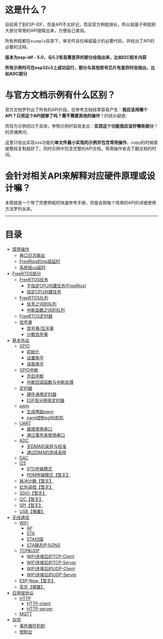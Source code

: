 # 这是什么？

目前用了到ESP-IDF，但是API不太好记，而且官方例程很长，所以就基于例程把大部分常用的API提取出来，方便自己查阅。

所有例程都在`example`目录下，单文件且仅保留最少的必要代码，并给出了API的必要的注释。

**版本为esp-idf - 5.0，与5.2有显著差异的部分会指出来，比如I2C相关内容**

**所有示例均可在esp32c3上成功运行，部分与其他型号芯片有差异时会指出，比如ADC部分**

# 与官方文档示例有什么区别？

官方文档罗列出了所有的API片段，仅参考文档经常容易产生：**我应该用哪个API？只用这个API就够了吗？需不需要其他的操作**？的挠头疑惑;

而官方示例则过于具体，参照示例时容易发出：**实现这个功能我应该抄哪些部分**？的灵魂拷问;

这里只给出实现xxx功能的**单文件最小实现的示例并包含常用操作**，copy的时候直接整段复制就好了。同时示例中包含完整的API文档，常用操作省去了翻文档的时间。

# 会针对相关API来解释对应硬件原理或设计嘛？

本质就是一个带了完整例程的快速参考手册，但是会把每个常用的API的详细使用方法罗列出来。

---

# 目录


* [常用操作](./Reference.md#常用操作)
  * [串口日志输出](./Reference.md#串口日志输出)
  * [FreeRtos的ms级延时](./Reference.md#freertos的ms级延时)
  * [系统级us延时](./Reference.md#系统级us延时)
* [FreeRTOS部分](./Reference.md#freertos部分)
  * [FreeRTOS任务](./Reference.md#freertos任务)
    * [不指定CPU创建任务(FreeRtos)](./Reference.md#不指定cpu创建任务freertos)
    * [指定CPU创建任务](./Reference.md#指定cpu创建任务)
  * [FreeRTOS队列](./Reference.md#freertos队列)
    * [任务之间的队列](./Reference.md#任务之间的队列)
    * [中断函数之间的队列](./Reference.md#中断函数之间的队列)
  * [FreeRTOS定时器](./Reference.md#freertos定时器)
  * [信号量](./Reference.md#信号量)
    * [信号量/互斥量](./Reference.md#信号量互斥量)
    * [计数信号量](./Reference.md#计数信号量)
* [基本外设](./Reference.md#基本外设)
  * [GPIO](./Reference.md#gpio)
    * [初始化](./Reference.md#初始化)
    * [设置电平](./Reference.md#设置电平)
    * [读取电平](./Reference.md#读取电平)
  * [GPIO中断](./Reference.md#gpio中断)
    * [开启中断](./Reference.md#开启中断)
    * [中断回调函数与中断处理](./Reference.md#中断回调函数与中断处理)
  * [定时器](./Reference.md#定时器)
    * [硬件通用定时器](./Reference.md#硬件通用定时器)
    * [ESP高分辨率定时器](./Reference.md#esp高分辨率定时器)
  * [pwm](./Reference.md#pwm)
    * [生成两路pwm](./Reference.md#生成两路pwm)
    * [pwm控制sg90舵机](./Reference.md#pwm控制sg90舵机)
  * [UART](./Reference.md#uart)
    * [直接使用串口](./Reference.md#直接使用串口)
    * [通过事件来使用串口](./Reference.md#通过事件来使用串口)
  * [ADC](./Reference.md#adc)
    * [无DMA的采样与校准](./Reference.md#无dma的采样与校准)
    * [通过DMA的连续采样](./Reference.md#通过dma的连续采样)
  * [DAC](./Reference.md#dac)
  * [I2S](./Reference.md#i2s)
    * [STD传输模式](./Reference.md#std传输模式)
    * [PDM传输模式【暂无】](./Reference.md#pdm传输模式【暂无】)
  * [脉冲计数【暂无】](./Reference.md#脉冲计数【暂无】)
  * [红外遥控【暂无】](./Reference.md#红外遥控【暂无】)
  * [SDIO【暂无】](./Reference.md#sdio【暂无】)
  * [I2C【暂无】](./Reference.md#i2c【暂无】)
  * [SPI【暂无】](./Reference.md#spi【暂无】)
  * [USB【搁置】](./Reference.md#usb【搁置】)
* [无线通信](./Reference.md#无线通信)
  * [WIFI](./Reference.md#wifi)
    * [AP](./Reference.md#ap)
    * [STA](./Reference.md#sta)
    * [STA扫描](./Reference.md#sta扫描)
    * [STA静态IP与DNS](./Reference.md#sta静态ip与dns)
  * [TCP&UDP](./Reference.md#tcp&udp)
    * [WIFI连接后的TCP-Client](./Reference.md#wifi连接后的tcp-client)
    * [WIFI连接后的TCP-Server](./Reference.md#wifi连接后的tcp-server)
    * [WIFI连接后的UDP-Client](./Reference.md#wifi连接后的udp-client)
    * [WIFI连接后的UDP-Server](./Reference.md#wifi连接后的udp-server)
  * [ESP-Now【暂无】](./Reference.md#esp-now【暂无】)
  * [蓝牙【搁置】](./Reference.md#蓝牙【搁置】)
* [应用层协议](./Reference.md#应用层协议)
  * [HTTP](./Reference.md#http)
    * [HTTP-client](./Reference.md#http-client)
    * [HTTP-server](./Reference.md#http-server)
  * [MQTT](./Reference.md#mqtt)
* [杂项](./Reference.md#杂项)
  * [事件循环机制](./Reference.md#事件循环机制)
  * [控制台](./Reference.md#控制台)
